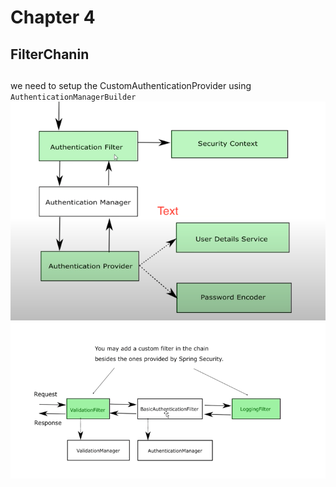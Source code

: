 # Chapter 4
 
## FilterChanin

## 
we need to setup the CustomAuthenticationProvider using `AuthenticationManagerBuilder`
![image](images/chapter5/FC.png)
![image](images\chapter5\FC2.png)
